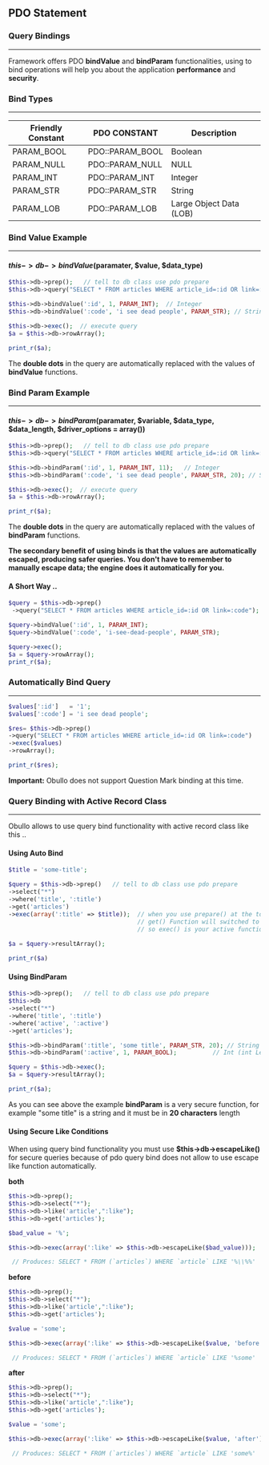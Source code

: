 ## PDO Statement <a name="pdo-statement"></a>

### Query Bindings

------

Framework offers PDO <b>bindValue</b> and <b>bindParam</b> functionalities, using to bind operations will help you about the application <b>performance</b> and <b>security</b>.

### Bind Types

------

<table><thead><tr>
<th>Friendly Constant</th><th>PDO CONSTANT</th><th>Description</th></tr></thead><tbody>
<tr><td>PARAM_BOOL</td><td>PDO::PARAM_BOOL</td><td>Boolean</td></tr>
<tr><td>PARAM_NULL</td><td>PDO::PARAM_NULL</td><td>NULL</td></tr>
<tr><td>PARAM_INT</td><td>PDO::PARAM_INT</td><td>Integer</td></tr>
<tr><td>PARAM_STR</td><td>PDO::PARAM_STR</td><td>String</td></tr>
<tr><td>PARAM_LOB</td><td>PDO::PARAM_LOB</td><td>Large Object Data (LOB)</td></tr></tbody></table>

### Bind Value Example

------

#### $this->db->bindValue($paramater, $value, $data_type)

```php
$this->db->prep();   // tell to db class use pdo prepare 
$this->db->query("SELECT * FROM articles WHERE article_id=:id OR link=:code");

$this->db->bindValue(':id', 1, PARAM_INT);  // Integer 
$this->db->bindValue(':code', 'i see dead people', PARAM_STR); // String      

$this->db->exec();  // execute query
$a = $this->db->rowArray();

print_r($a);
```

The <b>double dots</b> in the query are automatically replaced with the values of <b>bindValue</b> functions.

### Bind Param Example

------

#### $this->db->bindParam($paramater, $variable, $data_type, $data_length, $driver_options = array())

```php
$this->db->prep();   // tell to db class use pdo prepare 
$this->db->query("SELECT * FROM articles WHERE article_id=:id OR link=:code");

$this->db->bindParam(':id', 1, PARAM_INT, 11);   // Integer 
$this->db->bindParam(':code', 'i see dead people', PARAM_STR, 20); // String (int Length)      

$this->db->exec();  // execute query
$a = $this->db->rowArray();

print_r($a);
```

The <b>double dots</b> in the query are automatically replaced with the values of <b>bindParam</b> functions.

<b>The secondary benefit of using binds is that the values are automatically escaped, producing safer queries. You don't have to remember to manually escape data; the engine does it automatically for you.</b>

#### A Short Way ..

```php
$query = $this->db->prep()
 ->query("SELECT * FROM articles WHERE article_id=:id OR link=:code");

$query->bindValue(':id', 1, PARAM_INT);  
$query->bindValue(':code', 'i-see-dead-people', PARAM_STR); 

$query->exec();
$a = $query->rowArray(); 
print_r($a);
```

### Automatically Bind Query

------

```php
$values[':id']   = '1';
$values[':code'] = 'i see dead people';

$res= $this->db->prep()
->query("SELECT * FROM articles WHERE article_id=:id OR link=:code")
->exec($values)
->rowArray();

print_r($res);
```

**Important:** Obullo does not support Question Mark binding at this time.

### Query Binding with Active Record Class

------

Obullo allows to use query bind functionality with active record class like this ..

#### Using Auto Bind

```php
$title = 'some-title';

$query = $this->db->prep()   // tell to db class use pdo prepare
->select("*")
->where('title', ':title')
->get('articles')
->exec(array(':title' => $title));  // when you use prepare() at the top,
                                    // get() Function will switched to passive
                                    // so exec() is your active function .. 
                                    
$a = $query->resultArray();

print_r($a)
```

#### Using BindParam

```php
$this->db->prep();   // tell to db class use pdo prepare
$this->db
->select("*")
->where('title', ':title')
->where('active', ':active')
->get('articles');   

$this->db->bindParam(':title', 'some title', PARAM_STR, 20); // String (int Length)
$this->db->bindParam(':active', 1, PARAM_BOOL);          // Int (int Length)

$query = $this->db->exec();
$a = $query->resultArray();

print_r($a);
```
As you can see above the example <b>bindParam</b> is a very secure function, for example "some title" is a string and it must be in <b>20 characters</b> length

#### Using Secure Like Conditions

When using query bind functionality you must use <b>$this->db->escapeLike()</b> for secure queries because of pdo query bind does not allow to use escape like function automatically.

<b>both</b>

```php
$this->db->prep();
$this->db->select("*");
$this->db->like('article',":like");
$this->db->get('articles');

$bad_value = '%';

$this->db->exec(array(':like' => $this->db->escapeLike($bad_value)));

 // Produces: SELECT * FROM (`articles`) WHERE `article` LIKE '%\\%%' 
```

<b>before</b>

```php
$this->db->prep();
$this->db->select("*");
$this->db->like('article',":like");
$this->db->get('articles');

$value = 'some';

$this->db->exec(array(':like' => $this->db->escapeLike($value, 'before')));

 // Produces: SELECT * FROM (`articles`) WHERE `article` LIKE '%some' 
```

<b>after</b>

```php
$this->db->prep();
$this->db->select("*");
$this->db->like('article',":like");
$this->db->get('articles');

$value = 'some';

$this->db->exec(array(':like' => $this->db->escapeLike($value, 'after')));

 // Produces: SELECT * FROM (`articles`) WHERE `article` LIKE 'some%' 
```